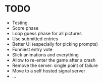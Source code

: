 # TODO
 - Testing
 - Score phase
 - Loop guess phase for all pictures
 - Use submitted entries
 - Better UI (especially for picking prompts)
 - Funniest entry vote
 - Slick animations and everything
 - Allow to re-enter the game after a crash
 - Remove the server: single point of failure
 - Move to a self hosted signal server
 - ...